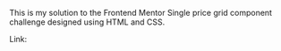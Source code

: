 This is my solution to the Frontend Mentor Single price grid component challenge designed using HTML and CSS.

Link:
